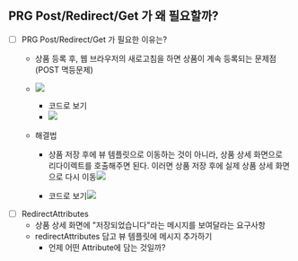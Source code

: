 ## PRG Post/Redirect/Get 가 왜 필요할까?
- [ ] PRG Post/Redirect/Get 가 필요한 이유는?
	- 상품 등록 후, 웹 브라우저의 새로고침을 하면 상품이 계속 등록되는 문제점(POST 멱등문제)
	- ![](https://api.transno.com/v3/document_image/78fcc54a-c441-4b02-9b7e-4b315b2b4d00-10826299.jpg)  
        -   코드로 보기
        - ![](https://api.transno.com/v3/document_image/941f78f8-67cc-4d47-b710-79fe754bbeed-10826299.jpg)  
            
    
    -   해결법  
        
        -   상품 저장 후에 뷰 템플릿으로 이동하는 것이 아니라, 상품 상세 화면으로 리다이렉트를 호출해주면 된다. 이러면 상품 저장 후에 실제 상품 상세 화면으로 다시 이동![](https://api.transno.com/v3/document_image/b414f6a8-4cca-4340-b03e-1119a6d7b3e9-10826299.jpg)  
            
        
        -   코드로 보기![](https://api.transno.com/v3/document_image/ccc65944-bacd-4e59-afd8-b7ed9a2f5afa-10826299.jpg) 
- [ ] RedirectAttributes  
    -   상품 상세 화면에 "저장되었습니다"라는 메시지를 보여달라는 요구사항  
    -   redirectAttributes 담고 뷰 템플릿에 메시지 추가하기  
        -   언제 어떤 Attribute에 담는 것일까?